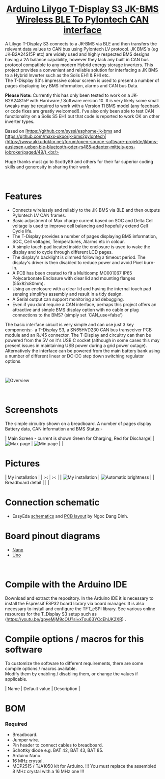 <div align = center>

# [Arduino Lilygo T-Display S3 JK-BMS Wireless BLE To Pylontech CAN interface]()

</div>
A Lilygo T-Display S3 connects to a JK-BMS via BLE and then transfers the relevant data values to CAN bus using Pylontech LV protocol. JK BMS's (eg JK-B2A24S15P etc) are widely used and highly respected BMS designs having a 2A balance capability, however they lack any built in CAN bus protocol compatible to any modern Hybrid energy storage inverters. This project provides a convenient and reliable solution for interfacing a JK BMS to a Hybrid Inverter such as the Solis EH1 & RHI etc.<br/>
The T-Display S3's impressive colour screen is used to present a number of pages displaying key BMS information, alarms and CAN bus Data.<br/> 

**Please Note:**  Currently this has only been tested to work on a JK-B2A24S15P with Hardware / Software version 10. It is very likely some small tweaks may be required to work with a Version 11 BMS model (any feedback or code fixes are greatly welcomed!). I've also only been able to test CAN functionality on a Solis S5 EH1 but that code is reported to work OK on other inverter types.  <br/>

Based on [https://github.com/syssi/esphome-jk-bms and https://github.com/maxx-ukoo/jk-bms2pylontech](https://www.akkudoktor.net/forum/open-source-software-projekte/jkbms-auslesen-ueber-ble-bluetooth-oder-rs485-adapter-mittels-eps-iobroker/paged/49/).<br/>

Huge thanks must go to Scotty89 and others for their far superior coding skills and generosity in sharing their work.<br/>

<br/>

# Features
- Connects wirelessly and reliably to the JK-BMS via BLE and then outputs Pylontech LV CAN frames.
- Basic adjustment of Max charge current based on SOC and Delta Cell voltage is used to improve cell balancing and hopefully extend Cell Cycle life.
- The T-Display provides a number of pages displaying BMS information, SOC, Cell voltages, Temperatures, Alarms etc in colour.
- A simple touch pad located inside the enclosure is used to wake the display and to cycle through different LCD pages.
- The display's backlight is dimmed following a timeout period. The display's driver is then disabled to reduce power and avoid Pixel burn-in.
- A PCB has been created to fit a Multicomp MC001067 IP65 Polycarbonate Enclosure with clear lid and mounting flanges (55x82x80mm).
- Using an enclosure with a clear lid and having the internal touch pad sensing simplifys assembly and result in a tidy design.
- A Serial output can support monitoring and debugging.
- Even if you dont require a CAN interface, perhaps this project offers an attractive and simple BMS display option with no cable or plug connections to the BMS? 
  (simply set 'CAN_use=false')

The basic interface circuit is very simple and can use just 3 key components:- a T-Display S3, a SN65HVD230 CAN bus transceiver PCB module and an RJ45 connector.
The T-Display and circuitry can then be powered from the 5V on it's USB C socket (although in some cases this may present issues in maintaining USB power during a grid power outage). Alternatively the interface can be powered from the main battery bank using a number of different linear or DC-DC step down switching regulator options. 

<br/>

![Overview](https://github.com/SteveintheIoW/T-Display-S3-JK-BMS-BLE-to-Solis-CAN-Pylontech/blob/main/Photos_Media/Enclosure%20and%20PCB3.png)

<br/>

# Screenshots
 The simple circuitry shown on a breadboard.  A number of pages display Battery data, CAN information and BMS Status:-

| Main Screen - current is shown Green for Charging, Red for Discharge|
| ![Max page](https://github.com/SteveintheIoW/T-Display-S3-JK-BMS-BLE-to-Solis-CAN-Pylontech/blob/main/Photos_Media/Main%20Screen.jpg) | ![Min page](https://github.com/SteveintheIoW/T-Display-S3-JK-BMS-BLE-to-Solis-CAN-Pylontech/blob/main/Photos_Media/All%20Cell%20Volts%202.jpg)  |
| 
<br/>

# Pictures

| My installation | 
| :-: | :-: |
| ![My installation](https://github.com/SteveintheIoW/T-Display-S3-JK-BMS-BLE-to-Solis-CAN-Pylontech/blob/main/Photos_Media/Interface%20and%20Solis%20EH1%20System2.jpg) | ![Automatic brightness](https://github.com/ArminJo/JK-BMSToPylontechCAN/blob/main/pictures/AutomaticBrightness.jpg) |
| Breadboard detail |  |
| 
<br/>

# Connection schematic

- EasyEda [schematics](https://easyeda.com/editor#id=0d1a2556b7634c8bbd22e9c0474cd401) and [PCB layout](https://easyeda.com/editor#id=623a04630b8b4449b72bd5462f59e85f) by Ngoc Dang Dinh.

# Board pinout diagrams
- [Nano](https://store.arduino.cc/products/arduino-nano#docs)
- [Uno](https://store.arduino.cc/products/arduino-uno-rev3#docs)
 <br/>

# Compile with the Arduino IDE
Download and extract the repository. In the Arduino IDE it is necessary to install the Espressif ESP32 board library via board manager. 
It is also necessary to install and configure the TFT_eSPI library.  See various online resources for the T_Display S3 setup such as (https://youtu.be/gpyeMjM9cOU?si=xTou63YCcEhUK2XR)
.<br/>


# Compile options / macros for this software
To customize the software to different requirements, there are some compile options / macros available.<br/>
Modify them by enabling / disabling them, or change the values if applicable.

| Name | Default value | Description |
 <br/>

# BOM
### Required
- Breadboard.
- Jumper wire.
- Pin header to connect cables to breadboard.
- Schottky diode e.g. BAT 42, BAT 43, BAT 85.
- Arduino Nano.
- 16 MHz crystal.
- MCP2515 / TJA1050 kit for Arduino. !!! You must replace the assembled 8 MHz crystal with a 16 MHz one !!!
